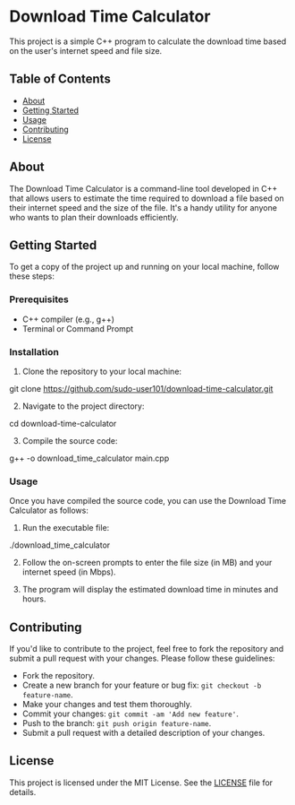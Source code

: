 # Download Time Calculator

This project is a simple C++ program to calculate the download time based on the user's internet speed and file size.

## Table of Contents

- [About](#about)
- [Getting Started](#getting-started)
- [Usage](#usage)
- [Contributing](#contributing)
- [License](#license)

## About

The Download Time Calculator is a command-line tool developed in C++ that allows users to estimate the time required to download a file based on their internet speed and the size of the file. It's a handy utility for anyone who wants to plan their downloads efficiently.

## Getting Started

To get a copy of the project up and running on your local machine, follow these steps:

### Prerequisites

- C++ compiler (e.g., g++)
- Terminal or Command Prompt

### Installation

1. Clone the repository to your local machine:

git clone https://github.com/sudo-user101/download-time-calculator.git

2. Navigate to the project directory:

cd download-time-calculator

3. Compile the source code:

g++ -o download_time_calculator main.cpp

### Usage

Once you have compiled the source code, you can use the Download Time Calculator as follows:

1. Run the executable file:

./download_time_calculator

2. Follow the on-screen prompts to enter the file size (in MB) and your internet speed (in Mbps).

3. The program will display the estimated download time in minutes and hours.

## Contributing

If you'd like to contribute to the project, feel free to fork the repository and submit a pull request with your changes. Please follow these guidelines:

- Fork the repository.
- Create a new branch for your feature or bug fix: `git checkout -b feature-name`.
- Make your changes and test them thoroughly.
- Commit your changes: `git commit -am 'Add new feature'`.
- Push to the branch: `git push origin feature-name`.
- Submit a pull request with a detailed description of your changes.

## License

This project is licensed under the MIT License. See the [LICENSE](LICENSE) file for details.
